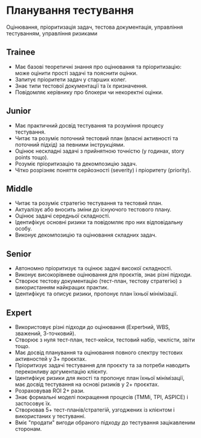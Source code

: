 # Планування тестування
Оцінювання, пріоритизація задач, тестова документація, управління тестуванням, управління ризиками

## Trainee
- Має базові теоретичні знання про оцінювання та пріоритизацію: може оцінити прості задачі та пояснити оцінки.
- Запитує пріоритети задач у старших колег.
- Знає типи тестової документації та їх призначення.
- Повідомляє керівнику про блокери чи некоректні оцінки.

## Junior
- Має практичний досвід тестування та розуміння процесу тестування.
- Читає та розуміє поточний тестовий план (власні активності та поточний підхід) за певними інструкціями.
- Оцінює нескладні задачі з прийнятною точністю (у годинах, story points тощо).
- Розуміє пріоритизацію та декомпозицію задач.
- Чітко розрізняє поняття серйозності (severity) і пріоритету (priority).

## Middle
- Читає та розуміє стратегію тестування та тестовий план.
- Актуалізує або вносить зміни до існуючого тестового плану.
- Оцінює задачі середньої складності.
- Ідентифікує основні ризики та повідомляє про них відповідальну особу.
- Виконує декомпозицію та оцінювання складних задач.

## Senior
- Автономно пріоритизує та оцінює задачі високої складності.
- Виконує високорівневе оцінювання для проєктів, знає різні підходи.
- Створює тестову документацію (тест-план, тестову стратегію) з використанням найкращих практик.
- Ідентифікує та описує ризики, пропонує план їхньої мінімізації.

## Expert
- Використовує різні підходи до оцінювання (Expertний, WBS, зважений, 3-точковий).
- Створює з нуля тест-план, тест-кейси, тестовий набір, чеклісти, звіти тощо.
- Має досвід планування та оцінювання повного спектру тестових активностей у 3+ проєктах.
- Пріоритизує задачі тестування для проєкту та за потреби наводить переконливу аргументацію клієнту.
- Ідентифікує ризики для якості та пропонує план їхньої мінімізації, має досвід тестування на основі ризиків у 2+ проєктах.
- Розраховував ROI 2+ рази.
- Знає формальні моделі покращення процесів (TMMi, TPI, ASPICE) і застосовує їх.
- Створював 5+ тест-планів/стратегій, узгоджених із клієнтом і використаних у тестуванні.
- Вміє "продати" вигоди обраного підходу до тестування зацікавленим сторонам.
